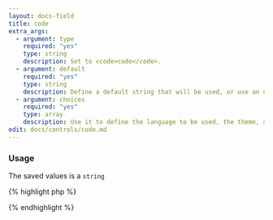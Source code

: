 ```yaml
---
layout: docs-field
title: code
extra_args:
  - argument: type
    required: "yes"
    type: string
    description: Set to <code>code</code>.
  - argument: default
    required: "yes"
    type: string
    description: Define a default string that will be used, or use an empty string (<code>'default' => ''</code>)
  - argument: choices
    required: "yes"
    type: array
    description: Use it to define the language to be used, the theme, and the area's height.
edit: docs/controls/code.md
---
```


### Usage

The saved values is a `string`

{% highlight php %}
<?php echo get_theme_mod( 'my_setting', '' ); ?>
{% endhighlight %}
